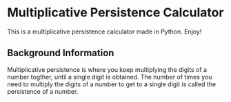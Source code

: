 # Multiplicative Persistence Calculator
This is a multiplicative persistence calculator made in Python. Enjoy!

## Background Information

Multiplicative persistence is where you keep multiplying the digits of a number togther, until a single digit is obtained. The number of times you need to multiply the digits of a number to get to a single digit is called the persistence of a number.
